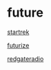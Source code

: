 # future

[startrek](http://startrek.stream.laut.fm/startrek)

[futurize](http://futurize.stream.laut.fm/futurize)

[redgateradio](http://redgateradio.stream.laut.fm/redgateradio)

